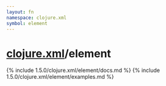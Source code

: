 ```yaml
---
layout: fn
namespace: clojure.xml
symbol: element
---
```


# [clojure.xml](../)/element

{% include 1.5.0/clojure.xml/element/docs.md %}
{% include 1.5.0/clojure.xml/element/examples.md %}

